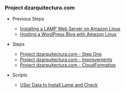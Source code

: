 ### Project dzarquitectura.com

* Previous Steps
  * [Installing a LAMP Web Server on Amazon Linux](00-tutorial-installing-a-lamp-web-server-on-amazon-linux.md)
  * [Hosting a WordPress Blog with Amazon Linux](01-tutorial-hosting-a-wordPress-blog-with-amazon-linux.md)

* Steps
  * [Project dzarquitectura.com - Step One](02-first-step.md)
  * [Project dzarquitectura.com - Improvements](03-improvements.md)
  * [Project dzarquitectura.com - CloudFormation](04-cloudFormation.md)

* Scripts
  * [USer Data to Install Lamp and Check](scripts/lamp.sh)